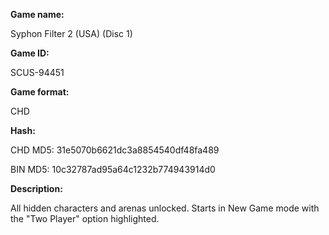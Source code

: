 **Game name:**

Syphon Filter 2 (USA) (Disc 1)

**Game ID:**

SCUS-94451

**Game format:**

CHD

**Hash:**

CHD MD5: 31e5070b6621dc3a8854540df48fa489

BIN MD5: 10c32787ad95a64c1232b774943914d0

**Description:**

All hidden characters and arenas unlocked. Starts in New Game mode with the "Two Player" option highlighted.